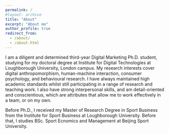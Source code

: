 ```yaml
---
permalink: /
#layout: archive
title: "About"
excerpt: "About me"
author_profile: true
redirect_from:
  - /about/
  - /about.html
---
```


I am a diligent and determined third-year Digital Marketing Ph.D. student, studying for my doctoral degree at Institute for Digital Technologies at Loughborough University, London campus. My research interests cover digital anthropomorphism, human-machine interaction, consumer psychology, and behavioural research. I have always maintained high academic standards whilst still participating in a range of research and teaching work. I also have strong interpersonal skills, and am detail-oriented and conscientious, which are attributes that allow me to work effectively in a team, or on my own.  

Before Ph.D., I received my Master of Research Degree in Sport Business from the Institute for Sport Business at Loughborough University. Before that, I studies BSc. Sport Ecnomics and Management at Beijing Sport University.

